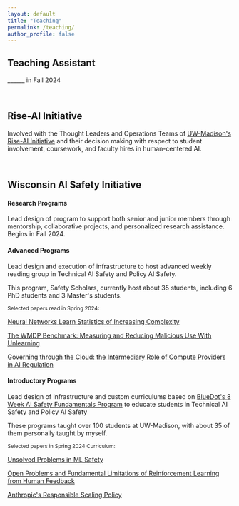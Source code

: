 ```yaml
---
layout: default
title: "Teaching"
permalink: /teaching/
author_profile: false
---
```


## Teaching Assistant

______ in Fall 2024

<br>

## Rise-AI Initiative

Involved with the Thought Leaders and Operations Teams of [UW-Madison's Rise-AI Initiative](https://rise.wisc.edu/rise-ai/) and their decision making with respect to student involvement, coursework, and faculty hires in human-centered AI.

<br>

## Wisconsin AI Safety Initiative

#### Research Programs

Lead design of program to support both senior and junior members through mentorship, collaborative projects, and personalized research assistance. Begins in Fall 2024.

#### Advanced Programs

Lead design and execution of infrastructure to host advanced weekly reading group in Technical AI Safety and Policy AI Safety. 

This program, Safety Scholars, currently host about 35 students, including 6 PhD students and 3 Master's students.

<p style="font-size: smaller;">
Selected papers read in Spring 2024:<br>

<a href="https://arxiv.org/abs/2402.04362">Neural Networks Learn Statistics of Increasing Complexity</a><br>

<a href="https://arxiv.org/abs/2403.03218">The WMDP Benchmark: Measuring and Reducing Malicious Use With Unlearning</a><br>

<a href="https://cdn.governance.ai/Governing-Through-the-Cloud_The-Intermediary-Role-of-Compute-Providers-in-AI-Regulation.pdf">Governing through the Cloud: the Intermediary Role of Compute Providers in AI Regulation</a>

</p>

#### Introductory Programs

Lead design of infrastructure and custom curriculums based on [BlueDot's 8 Week AI Safety Fundamentals Program](https://aisafetyfundamentals.com/) to educate students in Technical AI Safety and Policy AI Safety

These programs taught over 100 students at UW-Madison, with about 35 of them personally taught by myself.

<p style="font-size: smaller;">
Selected papers in Spring 2024 Curriculum:<br>

<a href="https://arxiv.org/abs/2109.13916">Unsolved Problems in ML Safety</a><br>

<a href="https://arxiv.org/pdf/2307.15217">Open Problems and Fundamental Limitations of Reinforcement Learning from Human Feedback</a><br>

<a href="https://www-cdn.anthropic.com/1adf000c8f675958c2ee23805d91aaade1cd4613/responsible-scaling-policy.pdf">Anthropic's Responsible Scaling Policy</a>

</p>
